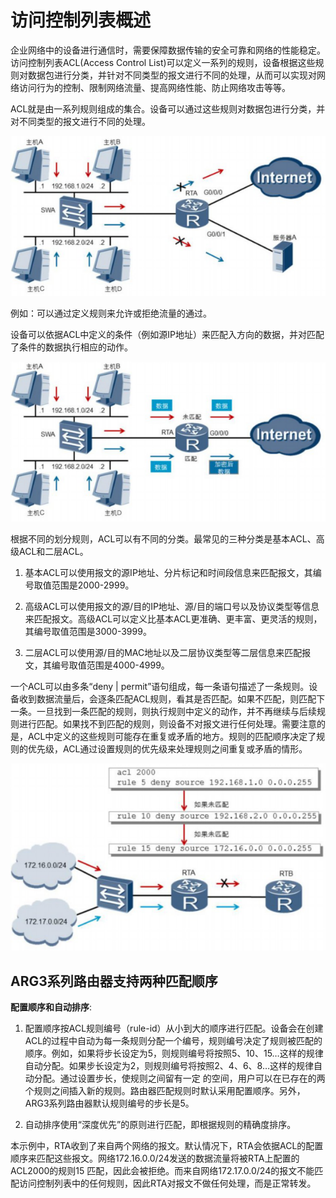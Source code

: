 # 访问控制列表概述

企业网络中的设备进行通信时，需要保障数据传输的安全可靠和网络的性能稳定。访问控制列表ACL(Access Control List)可以定义一系列的规则，设备根据这些规则对数据包进行分类，并针对不同类型的报文进行不同的处理，从而可以实现对网络访问行为的控制、限制网络流量、提高网络性能、防止网络攻击等等。

ACL就是由一系列规则组成的集合。设备可以通过这些规则对数据包进行分类，并对不同类型的报文进行不同的处理。

![img](image/wpsZucXHY.png)

例如：可以通过定义规则来允许或拒绝流量的通过。

设备可以依据ACL中定义的条件（例如源IP地址）来匹配入方向的数据，并对匹配了条件的数据执行相应的动作。

![img](image/wpsbKctLE.png) 

根据不同的划分规则，ACL可以有不同的分类。最常见的三种分类是基本ACL、高级ACL和二层ACL。

1. 基本ACL可以使用报文的源IP地址、分片标记和时间段信息来匹配报文，其编号取值范围是2000-2999。

2. 高级ACL可以使用报文的源/目的IP地址、源/目的端口号以及协议类型等信息来匹配报文。高级ACL可以定义比基本ACL更准确、更丰富、更灵活的规则，其编号取值范围是3000-3999。

3. 二层ACL可以使用源/目的MAC地址以及二层协议类型等二层信息来匹配报文，其编号取值范围是4000-4999。

一个ACL可以由多条“deny | permit”语句组成，每一条语句描述了一条规则。设备收到数据流量后，会逐条匹配ACL规则，看其是否匹配。如果不匹配，则匹配下一条。一旦找到一条匹配的规则，则执行规则中定义的动作，并不再继续与后续规则进行匹配。如果找不到匹配的规则，则设备不对报文进行任何处理。需要注意的是，ACL中定义的这些规则可能存在重复或矛盾的地方。规则的匹配顺序决定了规则的优先级，ACL通过设置规则的优先级来处理规则之间重复或矛盾的情形。 

 ![img](image/wpspc7CRk.png)

 

## ARG3系列路由器支持两种匹配顺序

**配置顺序和自动排序**:

1. 配置顺序按ACL规则编号（rule-id）从小到大的顺序进行匹配。设备会在创建ACL的过程中自动为每一条规则分配一个编号，规则编号决定了规则被匹配的顺序。例如，如果将步长设定为5，则规则编号将按照5、10、15…这样的规律自动分配。如果步长设定为2，则规则编号将按照2、4、6、8…这样的规律自动分配。通过设置步长，使规则之间留有一定 的空间，用户可以在已存在的两个规则之间插入新的规则。路由器匹配规则时默认采用配置顺序。另外，ARG3系列路由器默认规则编号的步长是5。

2. 自动排序使用“深度优先”的原则进行匹配，即根据规则的精确度排序。

本示例中，RTA收到了来自两个网络的报文。默认情况下，RTA会依据ACL的配置顺序来匹配这些报文。网络172.16.0.0/24发送的数据流量将被RTA上配置的ACL2000的规则15 匹配，因此会被拒绝。而来自网络172.17.0.0/24的报文不能匹配访问控制列表中的任何规则，因此RTA对报文不做任何处理，而是正常转发。

 
